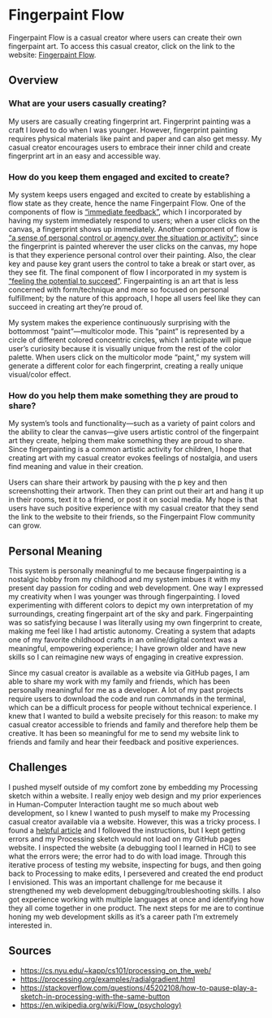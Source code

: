 # Fingerpaint Flow
Fingerpaint Flow is a casual creator where users can create their own fingerpaint art. To access this casual creator, click on the link to the website: [Fingerpaint Flow](https://nicolenigro.github.io/casual-creator/).

## Overview
### What are your users casually creating?
My users are casually creating fingerprint art. Fingerprint painting was a craft I loved to do when I was younger. However, fingerprint painting requires physical materials like paint and paper and can also get messy. My casual creator encourages users to embrace their inner child and create fingerprint art in an easy and accessible way.

### How do you keep them engaged and excited to create?
My system keeps users engaged and excited to create by establishing a flow state as they create, hence the name Fingerpaint Flow. One of the components of flow is [“immediate feedback”]( https://en.wikipedia.org/wiki/Flow_(psychology)), which I incorporated by having my system immediately respond to users; when a user clicks on the canvas, a fingerprint shows up immediately. Another component of flow is [“a sense of personal control or agency over the situation or activity”](https://en.wikipedia.org/wiki/Flow_(psychology)); since the fingerprint is painted wherever the user clicks on the canvas, my hope is that they experience personal control over their painting. Also, the clear key and pause key grant users the control to take a break or start over, as they see fit. The final component of flow I incorporated in my system is [“feeling the potential to succeed”](https://en.wikipedia.org/wiki/Flow_(psychology)). Fingerpainting is an art that is less concerned with form/technique and more so focused on personal fulfillment; by the nature of this approach, I hope all users feel like they can succeed in creating art they’re proud of.

My system makes the experience continuously surprising with the bottommost “paint”—multicolor mode. This “paint” is represented by a circle of different colored concentric circles, which I anticipate will pique user’s curiosity because it is visually unique from the rest of the color palette. When users click on the multicolor mode “paint,” my system will generate a different color for each fingerprint, creating a really unique visual/color effect.

### How do you help them make something they are proud to share?
My system’s tools and functionality—such as a variety of paint colors and the ability to clear the canvas—give users artistic control of the fingerpaint art they create, helping them make something they are proud to share. Since fingerpainting is a common artistic activity for children, I hope that creating art with my casual creator evokes feelings of nostalgia, and users find meaning and value in their creation.

Users can share their artwork by pausing with the p key and then screenshotting their artwork. Then they can print out their art and hang it up in their rooms, text it to a friend, or post it on social media. My hope is that users have such positive experience with my casual creator that they send the link to the website to their friends, so the Fingerpaint Flow community can grow.

## Personal Meaning
This system is personally meaningful to me because fingerpainting is a nostalgic hobby from my childhood and my system imbues it with my present day passion for coding and web development. One way I expressed my creativity when I was younger was through fingerpainting. I loved experimenting with different colors to depict my own interpretation of my surroundings, creating fingerpaint art of the sky and park. Fingerpainting was so satisfying because I was literally using my own fingerprint to create, making me feel like I had artistic autonomy. Creating a system that adapts one of my favorite childhood crafts in an online/digital context was a meaningful, empowering experience; I have grown older and have new skills so I can reimagine new ways of engaging in creative expression.

Since my casual creator is available as a website via GitHub pages, I am able to share my work with my family and friends, which has been personally meaningful for me as a developer. A lot of my past projects require users to download the code and run commands in the terminal, which can be a difficult process for people without technical experience. I knew that I wanted to build a website precisely for this reason: to make my casual creator accessible to friends and family and therefore help them be creative. It has been so meaningful for me to send my website link to friends and family and hear their feedback and positive experiences.

## Challenges
I pushed myself outside of my comfort zone by embedding my Processing sketch within a website. I really enjoy web design and my prior experiences in Human-Computer Interaction taught me so much about web development, so I knew I wanted to push myself to make my Processing casual creator available via a website. However, this was a tricky process. I found a [helpful article](https://cs.nyu.edu/~kapp/cs101/processing_on_the_web/) and I followed the instructions, but I kept getting errors and my Processing sketch would not load on my GitHub pages website. I inspected the website (a debugging tool I learned in HCI) to see what the errors were; the error had to do with load image. Through this iterative process of testing my website, inspecting for bugs, and then going back to Processing to make edits, I persevered and created the end product I envisioned. This was an important challenge for me because it strengthened my web development debugging/troubleshooting skills. I also got experience working with multiple languages at once and identifying how they all come together in one product. The next steps for me are to continue honing my web development skills as it’s a career path I’m extremely interested in.

## Sources
* https://cs.nyu.edu/~kapp/cs101/processing_on_the_web/
* https://processing.org/examples/radialgradient.html
* https://stackoverflow.com/questions/45202108/how-to-pause-play-a-sketch-in-processing-with-the-same-button
* https://en.wikipedia.org/wiki/Flow_(psychology)
